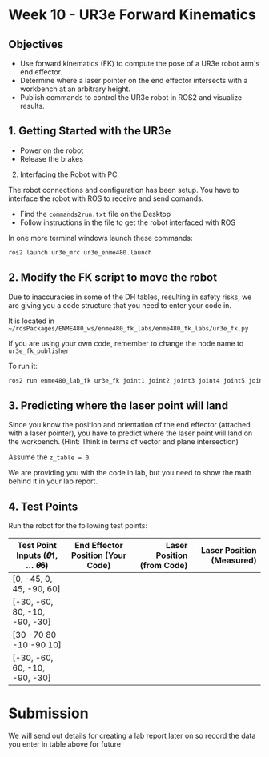 # Week 10 - UR3e Forward Kinematics

## Objectives

- Use forward kinematics (FK) to compute the pose of a UR3e robot arm's end effector.
- Determine where a laser pointer on the end effector intersects with a workbench at an arbitrary height.
- Publish commands to control the UR3e robot in ROS2 and visualize results.

## 1. Getting Started with the UR3e

- Power on the robot
- Release the brakes


2. Interfacing the Robot with PC

The robot connections and configuration has been setup. You have to interface the robot with ROS to receive and send comands.

- Find the `commands2run.txt` file on the Desktop
- Follow instructions in the file to get the robot interfaced with ROS

In one more terminal windows launch these commands:

```bash
ros2 launch ur3e_mrc ur3e_enme480.launch
```


## 2. Modify the FK script to move the robot

Due to inaccuracies in some of the DH tables, resulting in safety risks, we are giving you a code structure that you need to enter your code in.

It is located in `~/rosPackages/ENME480_ws/enme480_fk_labs/enme480_fk_labs/ur3e_fk.py`

If you are using your own code, remember to change the node name to `ur3e_fk_publisher`

To run it:

```bash
ros2 run enme480_lab_fk ur3e_fk joint1 joint2 joint3 joint4 joint5 joint6
```

## 3. Predicting where the laser point will land

Since you know the position and orientation of the end effector (attached with a laser pointer), you have to predict where the laser point will land on the workbench. (Hint: Think in terms of vector and plane intersection)

Assume the `z_table = 0`. 

We are providing you with the code in lab, but you need to show the math behind it in your lab report.
<!-- 
```bash
ros2 topic pub --once /ur3/laser_point std_
``` -->

## 4. Test Points

Run the robot for the following test points:

| Test Point Inputs (𝜽𝟏, … 𝜽𝟔)    | End Effector Position (Your Code)        | Laser Position (from Code) | Laser Position (Measured) |
| --------------- |:---------------:| --------:| --------:|
| [0, -45, 0, 45, -90, 60] | | |
| [-30, -60, 80, -10, -90, -30] | | |
| [30 -70 80 -10 -90 10] | | |
| [-30, -60, 60, -10, -90, -30] | | |

# Submission

We will send out details for creating a lab report later on so record the data you enter in table above for future